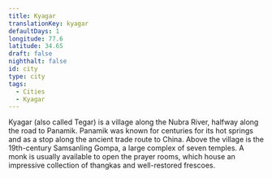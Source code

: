 ```yaml
---
title: Kyagar
translationKey: kyagar
defaultDays: 1
longitude: 77.6
latitude: 34.65
draft: false
nighthalt: false
id: city
type: city
tags:
  - Cities
  - Kyagar
---
```

Kyagar (also called Tegar) is a village along the Nubra River, halfway along the road to Panamik. Panamik was known for centuries for its hot springs and as a stop along the ancient trade route to China. Above the village is the 19th-century Samsanling Gompa, a large complex of seven temples. A monk is usually available to open the prayer rooms, which house an impressive collection of thangkas and well-restored frescoes.